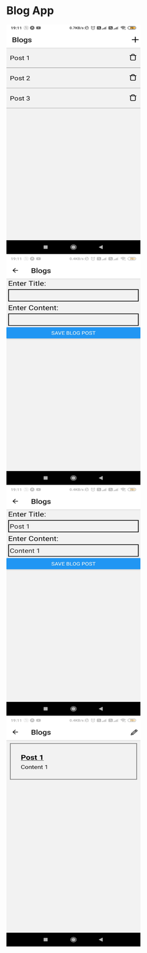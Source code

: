 # Blog App

<div style="flex-direction:row;">
<img src="https://github.com/javamultiplex/react-native/blob/master/blog/Index_Screen.jpg" width="350" height="600">
<img src="https://github.com/javamultiplex/react-native/blob/master/blog/Create_Screen.jpg" width="350" height="600">
<img src="https://github.com/javamultiplex/react-native/blob/master/blog/Edit_Screen.jpg" width="350" height="600">
<img src="https://github.com/javamultiplex/react-native/blob/master/blog/Show_Screen.jpg" width="350" height="600">
<div>
